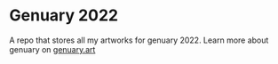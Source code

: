 # Genuary 2022

A repo that stores all my artworks for genuary 2022. Learn more about genuary on [genuary.art](http://genuary.art/)